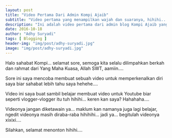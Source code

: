 ```yaml
---
layout: post
title: "Video Pertama Dari Admin Kompi Ajaib"
subtitle: "Video pertama yang menampilkan wajah dan suaranya, hihihi...."
description: "Ini adalah video pertama dari admin blog Kompi Ajaib yang menampilkan wajah dan suaranya, hihihi...."
date: 2016-10-18
author: "Adhy Suryadi"
tags: [ Blogging ]
header-img: "img/post/adhy-suryadi.jpg"
image: "img/post/adhy-suryadi.jpg"
---
```


Halo sahabat Kompi... selamat sore, semoga kita selalu dilimpahkan berkah dan rahmat dari Yang Maha Kuasa, Allah SWT, aamiin....

Sore ini saya mencoba membuat sebuah video untuk memperkenalkan diri saya biar sahabat lebih tahu saya hehehe....

Video ini saya buat sambil belajar membuat video untuk Youtube biar seperti vlogger-vlogger itu tuh hihihi... keren kan saya? Hahahaha....

Videonya jangan diketawain ya... maklum kan namanya juga lagi belajar, ngedit videonya masih diraba-raba hihihihi... jadi ya... begitulah videonya xixixi....

Silahkan, selamat menonton hihihi....

<amp-youtube width="560" height="315" layout="responsive" data-videoid="7sF69r8RYqU"></amp-youtube>
